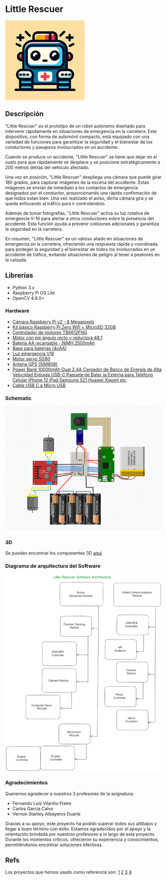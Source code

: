 # Little Rescuer
![Project Icon](./LittleRescuer_Icon.jpeg)

## Descripción

"Little Rescuer" es el prototipo de un robot autónomo diseñado para intervenir rápidamente en situaciones de emergencia en la carretera. Este dispositivo, con forma de automóvil compacto, está equipado con una variedad de funciones para garantizar la seguridad y el bienestar de los conductores y pasajeros involucrados en un accidente.

Cuando se produce un accidente, "Little Rescuer" se tiene que dejar en el suelo para que rápidamente se desplace y se posicione estratégicamente a 200 metros detrás del vehículo afectado.

Una vez en posición, "Little Rescuer" despliega una cámara que puede girar 180 grados, para capturar imágenes de la escena del accidente. Estas imágenes se envían de inmediato  a los contactos de emergencia designados por el conductor, proporcionando una rápida confirmación de que todos están bien. Una vez realizado el aviso, dicha cámara gira y se queda enfocando al tráfico para ir controlándolo.

Además de tomar fotografías, "Little Rescuer" activa su luz rotativa de emergencia V-16 para alertar a otros conductores sobre la presencia del accidente. Esta función ayuda a prevenir colisiones adicionales y garantiza la seguridad en la carretera.

En resumen, "Little Rescuer" es un valioso aliado en situaciones de emergencia en la carretera, ofreciendo una respuesta rápida y coordinada para proteger la seguridad y el bienestar de todos los involucrados en un accidente de tráfico, evitando situaciones de peligro al tener a peatones en la calzada.

## Librerías

- Python 3.x
- Raspberry Pi OS Lite
- OpenCV 4.8.0+

### Hardware

- [Cámara Raspberry Pi v2 - 8 Megapixels](https://tienda.bricogeek.com/accesorios-raspberry-pi/822-camara-raspberry-pi-v2-8-megapixels.html?utm_source=tienda&utm_medium=click&utm_campaign=prodrel)
- [Kit básico Raspberry Pi Zero Wifi + MicroSD 32GB](https://tienda.bricogeek.com/placas-raspberry-pi/1082-kit-basico-raspberry-pi-zero-wifi-microsd-32gb.html?search_query=raspberry+0&results=119)
- [Controlador de motores TB6612FNG](https://tienda.bricogeek.com/controladores-motores/999-controlador-de-motores-tb6612fng.html?gad_source=1&gclid=CjwKCAjwkuqvBhAQEiwA65XxQGEKl4mRS8Lng237hrTSqmpWEiZjts-D5bgiraJukbpSPVhL-e4TzRoCnqwQAvD_BwE)
- [Motor con eje ángulo recto y reductora 48:1](https://tienda.bricogeek.com/motores-dc/1048-motor-con-eje-angulo-recto-y-reductora-481.html)
- [Batería AA recargable - NiMH 2500mAh](https://tienda.bricogeek.com/baterias-lipo/315-bateria-aa-recargable-nimh-2500mah.html)
- [Base para baterías (4xAA)](https://tienda.bricogeek.com/componentes/160-base-para-baterias-4xaa.html)
- [Luz emergencia V16](https://www.amazon.es/dp/B0CPB1296V/ref=sspa_dk_detail_3?pd_rd_i=B0CPB1296V&pd_rd_w=A14s6&content-id=amzn1.sym.9c67f205-18e7-4d34-beb2-37ec708092ed&pf_rd_p=9c67f205-18e7-4d34-beb2-37ec708092ed&pf_rd_r=QXKYST03HQ85EHN8P6MJ&pd_rd_wg=sntWz&pd_rd_r=abeac907-5a0c-494a-a888-670a00a9615b&s=automotive&sp_csd=d2lkZ2V0TmFtZT1zcF9kZXRhaWw&th=1)
- [Motor servo SG90](https://www.amazon.com/-/es/DIYables-grados-Arduino-ESP8266-Raspberry/dp/B0C7BL12RG/ref=sr_1_5?__mk_es_US=%C3%85M%C3%85%C5%BD%C3%95%C3%91&crid=1L0LB8SVZ5SJ7&dib=eyJ2IjoiMSJ9.tF3g0NDLGtt5fAwiWI4hwkf0ADCXrya7qcPuXLK7m_Y9YkT4sUTy_d6LaOmDQYo0jZOIAxJn_NMLwEoQqMFkjmHtnyHt091FQk22sboJVID5xGpKN2jSJ5Q1mmV708nmdxvCeiwADP3tDwaaRClCEKu30IIIwV4ogP0hgORz-ZHXPk_QpMFjBc8yteDM50A9LWFsO2qiWLa4jL2pegiEDGwB8uZasnkRkqe0UPXYwLawewg-D_5SGVHz6-ufVBhY_vG5s5-DcdZXPyY0d3Bsbwdwx_IAoJ0sYpDvPtjhYfk.82u4GTRf0BEuKTSb3ELLK773mNGI7GOTw9fx8-Q4UIk&dib_tag=se&keywords=SERVOMOTOR%2B180%2BGRADOS&qid=1709728209&sprefix=servomotor%2B180%2Bgrados%2Caps%2C170&sr=8-5&th=1)
- [Antena GPS (SIM808)](https://www.amazon.com/-/es/SIM808-SIM908-desarrollo-disponible-arduino/dp/B0CJ7VSG82/ref=sr_1_1?_mk_es_US=%C3%85M%C3%85%C5%BD%C3%95%C3%91&crid=2N80TQJYI0UXU&dib=eyJ2IjoiMSJ9.hXv-p_xSEM7DAyEPmF8S9rntLb2fWXF45txRj4ajJs8J286V2FJjNUfeByuo2se3afE2-jE6zZhEJy-JdfspT8qRc2CKxvUgImxmeibZuPeULHREtyX-DdVPMcpXsO9BS6HVFriIcqRNj-L-dr1pQ.C77Y681pZcTeAl57demFS5VB_7dXKyhEeCcjzLODxB4&dib_tag=se&keywords=SIM908&qid=1709727934&s=sporting-goods&sprefix=sim908%2Csporting-intl-ship%2C163&sr=1-1)
- [Power Bank 10000mAh Dual 2.4A Cargador de Banco de Energía de Alta Velocidad Entrada USB-C Paquete de Bater ía Externa para Teléfono Celular iPhone 12 iPad Samsung S21 Huawei Xiaomi etc](https://www.amazon.es/10000mAh-Cargador-Energ%C3%ADa-Velocidad-Tel%C3%A9fono/dp/B09K3BQBW6/ref=sr_1_11?__mk_es_ES=%C3%85M%C3%85%C5%BD%C3%95%C3%91&crid=3OMWEL1JOVABO&dib=eyJ2IjoiMSJ9.Vdk9NA-TqhAZ7Ba5BsrwliKNJTF832vjMHPGJBVkolGPGQieMDjSgVieXlwNvTlDr6x8R5nyqlxjLOJKlP9IU2XHVlecU7w4H_yYHi2p63pfYoXv68PLTgfhjFQ9B1w1F7eZ3LQwrOu1Z85h8v0u78oIK7V0-rQUWGI1O7HaqJ4h8g-zjzQkZcMglZz60j8LcAJC5YVTGg26YLCZFfHatUrzrxcefKZkBt3NFkkzB3giYmqHm7NvFvKR_dPm3Ehj885Qxu10wxCk-52GtFx0sYchFD8EXSemQovuvXtULpM.Re02CkR7yzbGIx-qBL01_aJLekveOBQ498wtp5VZzKA&dib_tag=se&keywords=power%2Bbank%2B2%2C5a%2B5v&qid=1710930248&sprefix=power%2Bbank%2B2%2B5a%2B5v%2Caps%2C98&sr=8-11&th=1)
- [Cable USB C a Micro USB](https://www.amazon.com/-/es/flexible-soporta-sincronizaci%C3%B3n-compatible-MacBook/dp/B0BX5G8WNZ/ref=sr_1_5?crid=PH82Y5PL6LAS&dib=eyJ2IjoiMSJ9.85K-eyJjWT0MAs6p-6W9GREkk6xK8f6zTZdz6GZvL04CgCJWGR1idHnKwx4sKF22ftCbnOK6LJJBkmOTdD8THtXEDg80_U6EUX6N1EEw3JelCgAL1DAKpEPsohoMG8dOxmkRr-Y9xce8-n6DpROXzvFz5R2Bvw3Q4MrRbcZDlR5qP_3Cq4WM8iikfGiGzBB_oNkKkJni_Kmu18wHWJqw7IZiPVfVOcxTV0yDkzsII30.op-QSihLrfOppXYToA9V57npy248FMzIhSJlL578jeA&dib_tag=se&keywords=microusb%2Bto%2Busb%2Bc&qid=1710930565&sprefix=microusb%2Bto%2Caps%2C209&sr=8-5&th=1)


### Schematic
![Schematic](./Schematics/Esquema_DC_DualMotor+Servo.png)

### 3D

Se pueden encontrar los componentes 3D  [aquí](./Modelo/Componenetes%20Chasis)

### Diagrama de arquitectura del Software
![Diagrama de arquitectura del Software del proyecto LittleRescuer (UAB)](./Modelo/SW_Architecture/SW_Architecture_v2.png)

### Agradecimientos

Queremos agradecer a nuestros 3 profesores de la asignatura:

- Fernando Luis Vilariño Freire
- Carlos García Calvo
- Vernon Stanley Albayeros Duarte

Gracias a su apoyo, este proyecto ha podido superar todos sus altibajos y llegar a buen término con éxito. Estamos agradecidos por el apoyo y la orientación brindada por nuestros profesores a lo largo de este proyecto. Durante los momentos críticos, ofrecieron su experiencia y conocimientos, permitiéndonos encontrar soluciones efectivas.

## Refs
Los proyectos que hemos usado como referencia son:
[1](https://www.instructables.com/Autonomous-Autonavigation-Robot-Arduino/)
[2](https://www.instructables.com/Self-Driving-Car-Using-Arduinoautonomous-Guided-Ve/)
[3](https://github.com/AtsushiSakai/PythonRobotics)
[4](https://github.com/dctian/DeepPiCar)

